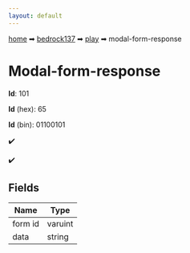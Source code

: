 ```yaml
---
layout: default
---
```


[home](/) ➡ [bedrock137](/protocol/bedrock137) ➡ [play](/protocol/bedrock137/play) ➡ modal-form-response

# Modal-form-response

**Id**: 101

**Id** (hex): 65

**Id** (bin): 01100101

✔️

✔️

## Fields

Name | Type
---|---
form id | varuint
data | string

